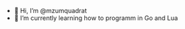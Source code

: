 - 👋 Hi, I’m @mzumquadrat
- 🌱 I’m currently learning how to programm in Go and Lua

<!---
mzumquadrat/mzumquadrat is a ✨ special ✨ repository because its `README.md` (this file) appears on your GitHub profile.
You can click the Preview link to take a look at your changes.
--->
